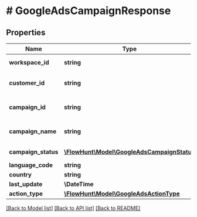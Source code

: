 # # GoogleAdsCampaignResponse

## Properties

Name | Type | Description | Notes
------------ | ------------- | ------------- | -------------
**workspace_id** | **string** | Workspace ID |
**customer_id** | **string** | Google Ads Customer ID |
**campaign_id** | **string** | Google Ads Campaign ID |
**campaign_name** | **string** | Google Ads Campaign Name |
**campaign_status** | [**\FlowHunt\Model\GoogleAdsCampaignStatus**](GoogleAdsCampaignStatus.md) | Campaign Status |
**language_code** | **string** |  | [optional]
**country** | **string** |  | [optional]
**last_update** | **\DateTime** |  | [optional]
**action_type** | [**\FlowHunt\Model\GoogleAdsActionType**](GoogleAdsActionType.md) | Action Type |

[[Back to Model list]](../../README.md#models) [[Back to API list]](../../README.md#endpoints) [[Back to README]](../../README.md)

